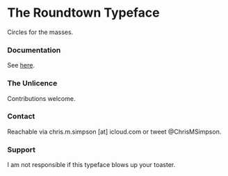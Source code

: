# The Roundtown Typeface

Circles for the masses.

### Documentation

See [here](./Documentation/Documentation.md).

### The Unlicence

Contributions welcome.

### Contact

Reachable via chris.m.simpson [at] icloud.com or tweet @ChrisMSimpson.

### Support

I am not responsible if this typeface blows up your toaster.
